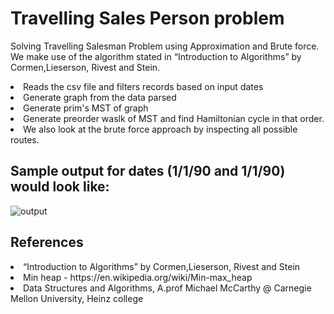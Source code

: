 # Travelling Sales Person problem

Solving Travelling Salesman Problem using Approximation and Brute force. We make use of the algorithm stated in “Introduction to Algorithms”
by Cormen,Lieserson, Rivest and Stein.

<li> Reads the csv file and filters records based on input dates
<li> Generate graph from the data parsed
<li> Generate prim's MST of graph
<li> Generate preorder waslk of MST and find Hamiltonian cycle in that order.
<li> We also look at the brute force approach by inspecting all possible routes.
 
 ## Sample output for dates (1/1/90 and 1/1/90) would look like:
 ![output](https://user-images.githubusercontent.com/22376975/161689658-e381fd26-7eee-469c-ad4b-07a0ec3c54d9.PNG)
  
 ## References
 <li> “Introduction to Algorithms” by Cormen,Lieserson, Rivest and Stein
 <li> Min heap - https://en.wikipedia.org/wiki/Min-max_heap
 <li> Data Structures and Algorithms, A.prof Michael McCarthy @ Carnegie Mellon University, Heinz college
